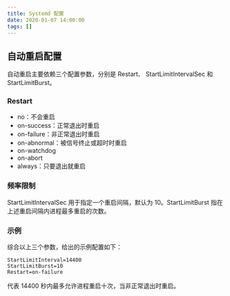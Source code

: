 ```yaml
---
title: Systemd 配置
date: 2020-01-07 14:00:00
tags: []
---
```


## 自动重启配置

自动重启主要依赖三个配置参数，分别是 Restart、 StartLimitIntervalSec 和 StartLimitBurst。

### Restart

- no：不会重启
- on-success：正常退出时重启
- on-failure：非正常退出时重启
- on-abnormal：被信号终止或超时时重启
- on-watchdog
- on-abort
- always：只要退出就重启

### 频率限制

StartLimitIntervalSec 用于指定一个重启间隔，默认为 10。StartLimitBurst 指在上述重启间隔内进程最多重启的次数。

### 示例

综合以上三个参数，给出的示例配置如下：

```
StartLimitInterval=14400
StartLimitBurst=10
Restart=on-failure
```

代表 14400 秒内最多允许进程重启十次，当非正常退出时重启。
